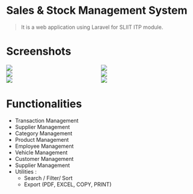 # Sales & Stock Management System

> It is a web application using Laravel for SLIIT ITP module.

# Screenshots

<div style="display: grid; grid-template-columns: 1fr 1fr">
    <img src="https://res.cloudinary.com/mahadi/image/upload/v1610293284/Picture1_z2vj8z.png">
    <img src="https://res.cloudinary.com/mahadi/image/upload/v1610293285/Picture2_n6jejw.png">
    <img src="https://res.cloudinary.com/mahadi/image/upload/v1610293284/Picture5_orna8i.png">
    <img src="https://res.cloudinary.com/mahadi/image/upload/v1610293282/Picture4_dlgyrt.png">
    <img src="https://res.cloudinary.com/mahadi/image/upload/v1610293283/Picture3_qom1wi.png">
    <img src="https://res.cloudinary.com/mahadi/image/upload/v1610293283/Picture6_jeupzl.png">
</div>

# Functionalities

<ul>
<li>Transaction Management</li>
<li>Supplier Management</li>
<li>Category Management</li>
<li>Product Management</li>
<li>Employee Management</li>
<li>Vehicle Management</li>
<li>Customer Management</li>
<li>Supplier Management</li>
<li>
    Utilities :
    <ul>
    <li>Search / Filter/ Sort</li>
    <li>Export (PDF, EXCEL, COPY, PRINT) </li>
    </ul>  
</li>
</ul>
